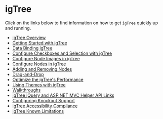 ﻿<!--
|metadata|
{
    "fileName": "igtree-igtree",
    "controlName": "igTree",
    "tags": []
}
|metadata|
-->

# igTree

Click on the links below to find information on how to get `igTree` quickly up and running.

-   [igTree Overview](igTree-Overview.html)
-   [Getting Started with igTree](igTree-Getting-Started.html)
-   [Data Binding igTree](igTree-Data-Binding.html)
-   [Configure Checkboxes and Selection with igTree](igTree-Configure-Checkboxes-And-Selection.html)
-   [Configure Node Images in igTree](igTree-Configure-Node-Images.html)
-   [Configure Nodes in igTree](igTree-Configure-Nodes.html)
-   [Adding and Removing Nodes](igTree-Adding-Removing-Nodes.html)
-   [Drag-and-Drop](igTree-Drag-and-Drop.html)
-   [Optimize the igTree's Performance](igTree-Optimize-Performance.html)
-   [Using Themes with igTree](igTree-Using-Themes.html)
-   [Walkthroughs](igTree-Walkthroughs.html)
-   [igTree jQuery and ASP.NET MVC Helper API Links](igTree-jQuery-And-ASP-NET-MVC-Helper-API-Links.html)
-   [Configuring Knockout Support](igTree-Knockoutjs-Support.html)
-   [igTree Accessibility Compliance](igTree-Accessibility-Compliance.html)
-   [igTree Known Limitations](igTree-Known-Limitations.html)

 

 


